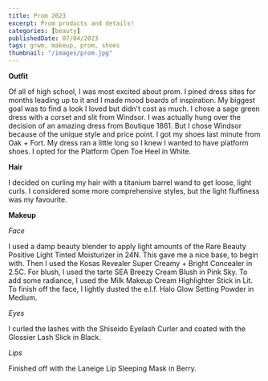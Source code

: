 ```yaml
---
title: Prom 2023
excerpt: Prom products and details!
categories: [beauty]
publishedDate: 07/04/2023
tags: grwm, makeup, prom, shoes
thumbnail: "/images/prom.jpg"
---
```


**Outfit**

Of all of high school, I was most excited about prom. I pined dress sites for months leading up to it and I made mood boards of inspiration. My biggest goal was to find a look I loved but didn't cost as much. I chose a sage green dress with a corset and slit from Windsor. I was actually hung over the decision of an amazing dress from Boutique 1861. But I chose Windsor because of the unique style and price point. I got my shoes last minute from Oak + Fort. My dress ran a little long so I knew I wanted to have platform shoes. I opted for the Platform Open Toe Heel in White.

**Hair**

I decided on curling my hair with a titanium barrel wand to get loose, light curls. I considered some more comprehensive styles, but the light fluffiness was my favourite.

**Makeup**

_Face_

I used a damp beauty blender to apply light amounts of the Rare Beauty Positive Light Tinted Moisturizer in 24N. This gave me a nice base, to begin with. Then I used the Kosas Revealer Super Creamy + Bright Concealer in 2.5C. For blush, I used the tarte SEA Breezy Cream Blush in Pink Sky. To add some radiance, I used the Milk Makeup Cream Highlighter Stick in Lit. To finish off the face, I lightly dusted the e.l.f. Halo Glow Setting Powder in Medium.

_Eyes_

I curled the lashes with the Shiseido Eyelash Curler and coated with the Glossier Lash Slick in Black.

_Lips_

Finished off with the Laneige Lip Sleeping Mask in Berry.
